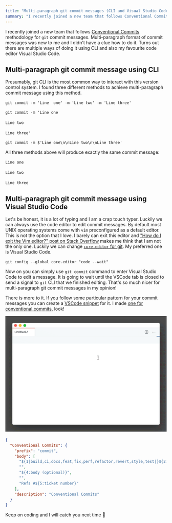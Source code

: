 ```yaml
---
title: "Multi-paragraph git commit messages (CLI and Visual Studio Code)"
summary: "I recently joined a new team that follows Conventional Commits methodology for git commit messages. Multi-paragraph format of commit messages was new to me and I didn’t have a clue how to do it. Turns out there are multiple ways of doing it using CLI and also my favourite code editor Visual Studio Code."
---
```


I recently joined a new team that follows [Conventional Commits](https://www.conventionalcommits.org/en/v1.0.0/) methodology for `git` commit messages. Multi-paragraph format of commit messages was new to me and I didn't have a clue how to do it. Turns out there are multiple ways of doing it using CLI and also my favourite code editor Visual Studio Code.

## Multi-paragraph git commit message using CLI

Presumably, git CLI is the most common way to interact with this version control system. I found three different methods to achieve multi-paragraph commit message using this method.

```
git commit -m 'Line  one' -m 'Line two' -m 'Line three'
```

```
git commit -m 'Line one

Line two

Line three'
```

```
git commit -m $'Line one\n\nLine two\n\nLine three'
```

All three methods above will produce exactly the same commit message:

```
Line one

Line two

Line three
```

## Multi-paragraph git commit message using Visual Studio Code

Let's be honest, it is a lot of typing and I am a crap touch typer. Luckily we can always use the code editor to edit commit messages. By default most UNIX operating systems come with `vim` preconfigured as a default editor. This is not the option that I love. I barely can exit this editor and ["How do I exit the Vim editor?" post on Stack Overflow](https://stackoverflow.com/a/11828573/2290040) makes me think that I am not the only one. Luckily we can change [`core.editor` for git](https://www.git-scm.com/book/en/v2/Customizing-Git-Git-Configuration#_core_editor). My preferred one is Visual Studio Code.

```
git config --global core.editor "code --wait"
```

Now on you can simply use `git commit` command to enter Visual Studio Code to edit a message. It is going to wait until the VSCode tab is closed to send a signal to `git` CLI that we finished editing. That's so much nicer for multi-paragraph git commit messages in my opinion!

There is more to it. If you follow some particular pattern for your commit messages you can create a [VSCode snippet](https://code.visualstudio.com/docs/editor/userdefinedsnippets) for it. I made [one for conventional commits](https://snippet-generator.app/?description=Conventional+Commits&tabtrigger=commit2&snippet=%24%7B1%7Cbuild%2Cci%2Cdocs%2Cfeat%2Cfix%2Cperf%2Crefactor%2Crevert%2Cstyle%2Ctest%7C%7D%24%7B2%3Ascope+%28optional%29%7D%3A+%24%7B3%3Adescription%7D%0A%0A%24%7B4%3Abody+%28optional%29%7D%0A%0ARefs+%23%24%7B5%3Aticket+number%7D&mode=vscode), look!

![Conventional Commits snippet for Visual Studio Code](2020-09-11-1.gif)

```json
{
  "Conventional Commits": {
    "prefix": "commit",
    "body": [
      "${1|build,ci,docs,feat,fix,perf,refactor,revert,style,test|}${2:scope (optional)}: ${3:description}",
      "",
      "${4:body (optional)}",
      "",
      "Refs #${5:ticket number}"
    ],
    "description": "Conventional Commits"
  }
}
```

Keep on coding and I will catch you next time 👋
